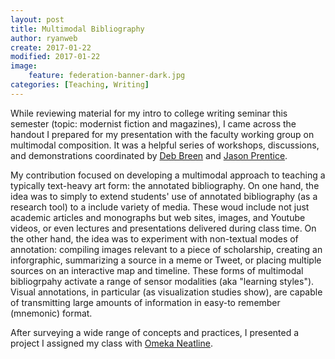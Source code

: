 ```yaml
---
layout: post
title: Multimodal Bibliography
author: ryanweb
create: 2017-01-22
modified: 2017-01-22
image:
    feature: federation-banner-dark.jpg
categories: [Teaching, Writing]
---
```


While reviewing material for my intro to college writing seminar this semester (topic: modernist fiction and magazines), I came across the handout I prepared for my presentation with the faculty working group on multimodal composition. It was a helpful series of workshops, discussions, and demonstrations coordinated by [Deb Breen](http://www.bu.edu/writingprogram/people/writing-program-faculty/deborah-breen/) and [Jason Prentice](http://www.bu.edu/writingprogram/people/writing-program-faculty/jason-prentice/). <!--more-->

My contribution focused on developing a multimodal approach to teaching a typically text-heavy art form: the annotated bibliography. On one hand, the idea was to simply to extend students' use of annotated bibliography (as a research tool) to a include variety of media. These woud include not just academic articles and monographs but web sites, images, and Youtube videos, or even lectures and presentations delivered during class time. On the other hand, the idea was to experiment with non-textual modes of annotation: compiling images relevant to a piece of scholarship, creating an inforgraphic, summarizing a source in a meme or Tweet, or placing multiple sources on an interactive map and timeline. These forms of multimodal bibliogrpahy activate a range of sensor modalities (aka "learning styles"). Visual annotations, in particular (as visualization studies show), are capable of transmitting large amounts of information in easy-to remember (mnemonic) format.

After surveying a wide range of concepts and practices, I presented a project I assigned my class with [Omeka Neatline](http://neatline.org).
